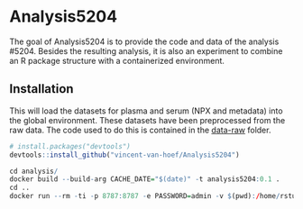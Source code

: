 
<!-- README.md is generated from README.Rmd. Please edit that file -->

# Analysis5204

<!-- badges: start -->
<!-- badges: end -->

The goal of Analysis5204 is to provide the code and data of the analysis
\#5204. Besides the resulting analysis, it is also an experiment to
combine an R package structure with a containerized environment.

## Installation

This will load the datasets for plasma and serum (NPX and metadata) into
the global environment. These datasets have been preprocessed from the
raw data. The code used to do this is contained in the
[data-raw](data-raw) folder.

``` r
# install.packages("devtools")
devtools::install_github("vincent-van-hoef/Analysis5204")

cd analysis/
docker build --build-arg CACHE_DATE="$(date)" -t analysis5204:0.1 .
cd ..
docker run --rm -ti -p 8787:8787 -e PASSWORD=admin -v $(pwd):/home/rstudio analysis5204:0.1
```
